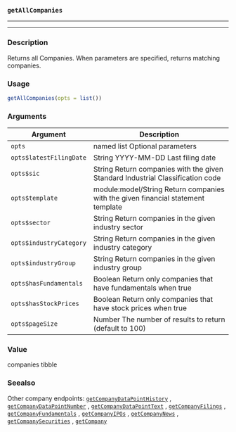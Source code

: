 ### `getAllCompanies`
***
***

### Description

 Returns all Companies. When parameters are specified, returns matching companies.

### Usage
```r
getAllCompanies(opts = list())
```

### Arguments
Argument      |Description
------------- |----------------
```opts```     |     named list Optional parameters
```opts$latestFilingDate```     |     String YYYY-MM-DD Last filing date
```opts$sic```     |     String Return companies with the given Standard Industrial Classification code
```opts$template```     |     module:model/String Return companies with the given financial statement template
```opts$sector```     |     String Return companies in the given industry sector
```opts$industryCategory```     |     String Return companies in the given industry category
```opts$industryGroup```     |     String Return companies in the given industry group
```opts$hasFundamentals```     |     Boolean Return only companies that have fundamentals when true
```opts$hasStockPrices```     |     Boolean Return only companies that have stock prices when true
```opts$pageSize```     |     Number The number of results to return (default to 100)
### Value

 companies tibble 

### Seealso

 Other company endpoints: [`getCompanyDataPointHistory`](getCompanyDataPointHistory.md) ,
  [`getCompanyDataPointNumber`](getCompanyDataPointNumber.md) ,
  [`getCompanyDataPointText`](getCompanyDataPointText.md) ,
  [`getCompanyFilings`](getCompanyFilings.md) ,
  [`getCompanyFundamentals`](getCompanyFundamentals.md) ,
  [`getCompanyIPOs`](getCompanyIPOs.md) ,
  [`getCompanyNews`](getCompanyNews.md) ,
  [`getCompanySecurities`](getCompanySecurities.md) ,
  [`getCompany`](getCompany.md) 

